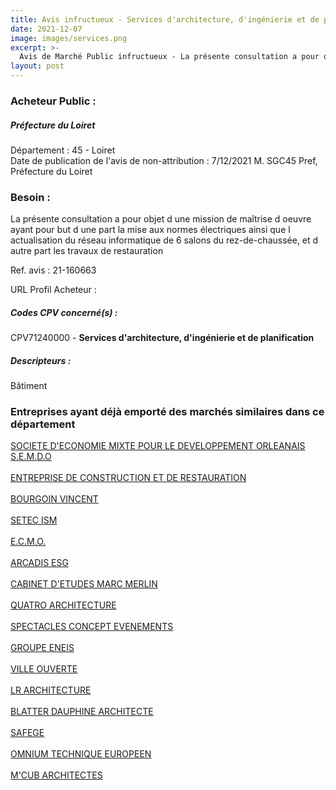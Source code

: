 ```yaml
---
title: Avis infructueux - Services d'architecture, d'ingénierie et de planification
date: 2021-12-07
image: images/services.png
excerpt: >-
  Avis de Marché Public infructueux - La présente consultation a pour objet d une mission de maîtrise d oeuvre ayant pour but d une part la mise aux normes électriques ainsi que l actualisation du réseau informatique de 6 salons du rez..
layout: post
---
```


### Acheteur Public :
##### Préfecture du Loiret
Département : 45 - Loiret<br/>
Date de publication de l'avis de non-attribution : 7/12/2021
M. SGC45 Pref, Préfecture du Loiret






### Besoin :

La présente consultation a pour objet d une mission de maîtrise d oeuvre ayant pour but d une part la mise aux normes électriques ainsi que l actualisation du réseau informatique de 6 salons du rez-de-chaussée, et d autre part les travaux de restauration

Ref. avis : 21-160663

URL Profil Acheteur : 

##### Codes CPV concerné(s) :
CPV71240000 - **Services d'architecture, d'ingénierie et de planification** <br/>

##### Descripteurs :
Bâtiment <br/>

### Entreprises ayant déjà emporté des marchés similaires dans ce département
<a href="/entreprise-544/siren-307718734">SOCIETE D'ECONOMIE MIXTE POUR LE DEVELOPPEMENT ORLEANAIS S.E.M.D.O</a><br/><br/>
<a href="/entreprise-546/siren-322814252">ENTREPRISE DE CONSTRUCTION ET DE RESTAURATION</a><br/><br/>
<a href="/entreprise-549/siren-343502878">BOURGOIN VINCENT</a><br/><br/>
<a href="/entreprise-552/siren-384267613">SETEC ISM</a><br/><br/>
<a href="/entreprise-553/siren-388332769">E.C.M.O.</a><br/><br/>
<a href="/entreprise-555/siren-401503792">ARCADIS ESG</a><br/><br/>
<a href="/entreprise-559/siren-428634356">CABINET D'ETUDES MARC MERLIN</a><br/><br/>
<a href="/entreprise-560/siren-432388171">QUATRO ARCHITECTURE</a><br/><br/>
<a href="/entreprise-562/siren-444532915">SPECTACLES CONCEPT EVENEMENTS</a><br/><br/>
<a href="/entreprise-564/siren-480114362">GROUPE ENEIS</a><br/><br/>
<a href="/entreprise-564/siren-481813541">VILLE OUVERTE</a><br/><br/>
<a href="/entreprise-566/siren-492846035">LR ARCHITECTURE</a><br/><br/>
<a href="/entreprise-570/siren-522669688">BLATTER DAUPHINE ARCHITECTE</a><br/><br/>
<a href="/entreprise-572/siren-542021829">SAFEGE</a><br/><br/>
<a href="/entreprise-575/siren-778770081">OMNIUM TECHNIQUE EUROPEEN</a><br/><br/>
<a href="/entreprise-576/siren-797491784">M'CUB ARCHITECTES</a><br/><br/>
